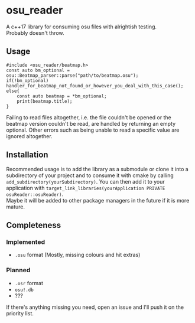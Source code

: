 # osu_reader
A c++17 library for consuming osu files with alrightish testing.  
Probably doesn't throw.

## Usage
```
#include <osu_reader/beatmap.h>
const auto bm_optional = osu::Beatmap_parser::parse("path/to/beatmap.osu");
if(!bm_optional) handler_for_beatmap_not_found_or_however_you_deal_with_this_case();
else{
    const auto beatmap = *bm_optional;
    print(beatmap.title);
}
```
Failing to read files altogether, i.e. the file couldn't be opened or the beatmap version couldn't be read, are handled by returning an empty optional. Other errors such as being unable to read a specific value are ignored altogether.

## Installation
Recommended usage is to add the library as a submodule or clone it into a subdirectory of your project and to consume it with cmake by calling `add_subdirectory(yourSubdirectory)`. You can then add it to your application with `target_link_libraries(yourApplication PRIVATE osuReader::osuReader)`.  
Maybe it will be added to other package managers in the future if it is more mature.

## Completeness
### Implemented 
- `.osu` format (Mostly, missing colours and hit extras)
### Planned
- `.osr` format
- `osu!.db` 
- ???

If there's anything missing you need, open an issue and I'll push it on the priority list. 